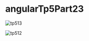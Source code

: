 # angularTp5Part23


![tp513](https://github.com/Yasserkb/angularTp5Part23/assets/61334314/0839c95f-c66b-4fe3-a6d7-bb03e136f0dd)



![tp512](https://github.com/Yasserkb/angularTp5Part23/assets/61334314/64296a8e-592a-47c2-8080-18257589cc2f)
